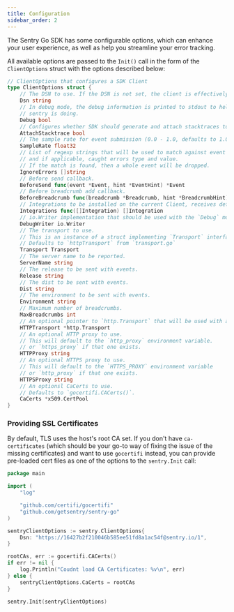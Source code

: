 ```yaml
---
title: Configuration
sidebar_order: 2
---
```


The Sentry Go SDK has some configurable options, which can enhance your user experience, as well as help you streamline your error tracking.

All available options are passed to the `Init()` call in the form of the `ClientOptions` struct with the options described below:

```go
// ClientOptions that configures a SDK Client
type ClientOptions struct {
	// The DSN to use. If the DSN is not set, the client is effectively disabled.
	Dsn string
	// In debug mode, the debug information is printed to stdout to help you understand what
	// sentry is doing.
	Debug bool
	// Configures whether SDK should generate and attach stacktraces to pure capture message calls.
	AttachStacktrace bool
	// The sample rate for event submission (0.0 - 1.0, defaults to 1.0)
	SampleRate float32
	// List of regexp strings that will be used to match against event's message
	// and if applicable, caught errors type and value.
	// If the match is found, then a whole event will be dropped.
	IgnoreErrors []string
	// Before send callback.
	BeforeSend func(event *Event, hint *EventHint) *Event
	// Before breadcrumb add callback.
	BeforeBreadcrumb func(breadcrumb *Breadcrumb, hint *BreadcrumbHint) *Breadcrumb
	// Integrations to be installed on the current Client, receives default integrations
	Integrations func([]Integration) []Integration
	// io.Writer implementation that should be used with the `Debug` mode
	DebugWriter io.Writer
	// The transport to use.
	// This is an instance of a struct implementing `Transport` interface.
	// Defaults to `httpTransport` from `transport.go`
	Transport Transport
	// The server name to be reported.
	ServerName string
	// The release to be sent with events.
	Release string
	// The dist to be sent with events.
	Dist string
	// The environment to be sent with events.
	Environment string
	// Maximum number of breadcrumbs.
	MaxBreadcrumbs int
	// An optional pointer to `http.Transport` that will be used with a default HTTPTransport.
	HTTPTransport *http.Transport
	// An optional HTTP proxy to use.
	// This will default to the `http_proxy` environment variable.
	// or `https_proxy` if that one exists.
	HTTPProxy string
	// An optional HTTPS proxy to use.
	// This will default to the `HTTPS_PROXY` environment variable
	// or `http_proxy` if that one exists.
	HTTPSProxy string
	// An optionsl CaCerts to use.
	// Defaults to `gocertifi.CACerts()`.
	CaCerts *x509.CertPool
}
```

### Providing SSL Certificates

By default, TLS uses the host's root CA set. If you don't have `ca-certificates` (which should be your go-to way of fixing the issue of the missing certificates) and want to use `gocertifi` instead, you can provide pre-loaded cert files as one of the options to the `sentry.Init` call:

```go
package main

import (
	"log"

	"github.com/certifi/gocertifi"
	"github.com/getsentry/sentry-go"
)

sentryClientOptions := sentry.ClientOptions{
	Dsn: "https://16427b2f210046b585ee51fd8a1ac54f@sentry.io/1",
}

rootCAs, err := gocertifi.CACerts()
if err != nil {
	log.Println("Coudnt load CA Certificates: %v\n", err)
} else {
	sentryClientOptions.CaCerts = rootCAs
}

sentry.Init(sentryClientOptions)
```
